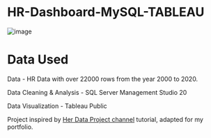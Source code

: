 # HR-Dashboard-MySQL-TABLEAU
![image](https://github.com/CherradMouna/hr_employee_distribution_project/assets/32856980/7ab71759-b4e3-47a1-a4e5-810b235c2997)
# Data Used
Data - HR Data with over 22000 rows from the year 2000 to 2020.

Data Cleaning & Analysis - SQL Server Management Studio 20

Data Visualization - Tableau Public

Project inspired by [Her Data Project channel](https://www.youtube.com/watch?v=PzyZI9uLXvY&t=372s) tutorial, adapted for my portfolio.

